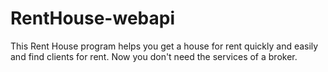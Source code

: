 # RentHouse-webapi
This Rent House program helps you get a house for rent quickly and easily and find clients for rent. Now you don't need the services of a broker.
